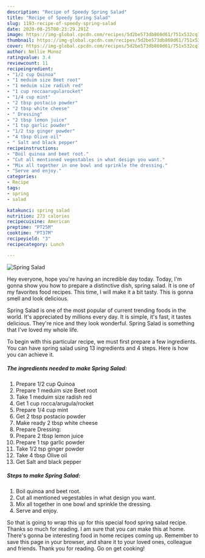 ```yaml
---
description: "Recipe of Speedy Spring Salad"
title: "Recipe of Speedy Spring Salad"
slug: 1193-recipe-of-speedy-spring-salad
date: 2020-08-25T00:23:29.291Z
image: https://img-global.cpcdn.com/recipes/5d2be573db860d61/751x532cq70/spring-salad-recipe-main-photo.jpg
thumbnail: https://img-global.cpcdn.com/recipes/5d2be573db860d61/751x532cq70/spring-salad-recipe-main-photo.jpg
cover: https://img-global.cpcdn.com/recipes/5d2be573db860d61/751x532cq70/spring-salad-recipe-main-photo.jpg
author: Nellie Munoz
ratingvalue: 3.4
reviewcount: 11
recipeingredient:
- "1/2 cup Quinoa"
- "1 meduim size Beet root"
- "1 meduim size radish red"
- "1 cup roccaarugularocket"
- "1/4 cup mint"
- "2 tbsp postacio powder"
- "2 tbsp white cheese"
- " Dressing"
- "2 tbsp lemon juice"
- "1 tsp garlic powder"
- "1/2 tsp ginger powder"
- "4 tbsp Olive oil"
- " Salt and black pepper"
recipeinstructions:
- "Boil quinoa and beet root."
- "Cut all mentioned vegestables in what design you want."
- "Mix all together in one bowl and sprinkle the dressing."
- "Serve and enjoy."
categories:
- Recipe
tags:
- spring
- salad

katakunci: spring salad 
nutrition: 273 calories
recipecuisine: American
preptime: "PT25M"
cooktime: "PT37M"
recipeyield: "3"
recipecategory: Lunch

---
```



![Spring Salad](https://img-global.cpcdn.com/recipes/5d2be573db860d61/751x532cq70/spring-salad-recipe-main-photo.jpg)

Hey everyone, hope you're having an incredible day today. Today, I'm gonna show you how to prepare a distinctive dish, spring salad. It is one of my favorites food recipes. This time, I will make it a bit tasty. This is gonna smell and look delicious.

Spring Salad is one of the most popular of current trending foods in the world. It's appreciated by millions every day. It is simple, it's fast, it tastes delicious. They're nice and they look wonderful. Spring Salad is something that I've loved my whole life.




To begin with this particular recipe, we must first prepare a few ingredients. You can have spring salad using 13 ingredients and 4 steps. Here is how you can achieve it.

<!--inarticleads1-->

##### The ingredients needed to make Spring Salad:

1. Prepare 1/2 cup Quinoa
1. Prepare 1 meduim size Beet root
1. Take 1 meduim size radish red
1. Get 1 cup rocca/arugula/rocket
1. Prepare 1/4 cup mint
1. Get 2 tbsp postacio powder
1. Make ready 2 tbsp white cheese
1. Prepare  Dressing:
1. Prepare 2 tbsp lemon juice
1. Prepare 1 tsp garlic powder
1. Take 1/2 tsp ginger powder
1. Take 4 tbsp Olive oil
1. Get  Salt and black pepper




<!--inarticleads2-->

##### Steps to make Spring Salad:

1. Boil quinoa and beet root.
1. Cut all mentioned vegestables in what design you want.
1. Mix all together in one bowl and sprinkle the dressing.
1. Serve and enjoy.




So that is going to wrap this up for this special food spring salad recipe. Thanks so much for reading. I am sure that you can make this at home. There's gonna be interesting food in home recipes coming up. Remember to save this page in your browser, and share it to your loved ones, colleague and friends. Thank you for reading. Go on get cooking!
